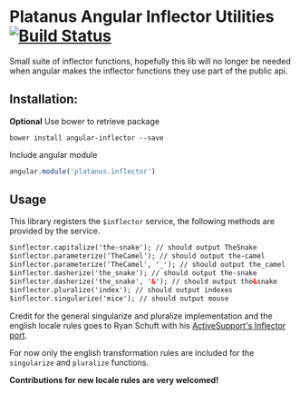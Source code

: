 Platanus Angular Inflector Utilities [![Build Status](https://secure.travis-ci.org/platanus/angular-inflector.png)](https://travis-ci.org/platanus/angular-inflector)
===============

Small suite of inflector functions, hopefully this lib will no longer be needed when angular makes the inflector functions they use part of the public api.

## Installation:

**Optional** Use bower to retrieve package

```
bower install angular-inflector --save
```

Include angular module

```javascript
angular.module('platanus.inflector')
```

## Usage

This library registers the `$inflector` service, the following methods are provided by the service.

```html
$inflector.capitalize('the-snake'); // should output TheSnake
$inflector.parameterize('TheCamel'); // should output the-camel
$inflector.parameterize('TheCamel', '_'); // should output the_camel
$inflector.dasherize('the_snake'); // should output the-snake
$inflector.dasherize('the_snake', '&'); // should output the&snake
$inflector.pluralize('index'); // should output indexes
$inflector.singularize('mice'); // should output mouse
```

Credit for the general singularize and pluralize implementation and the english locale rules goes to Ryan Schuft
with his [ActiveSupport's Inflector port](https://code.google.com/p/inflection-js/source/browse/trunk/inflection.js).

For now only the english transformation rules are included for the `singularize` and `pluralize` functions.

**Contributions for new locale rules are very welcomed!**
